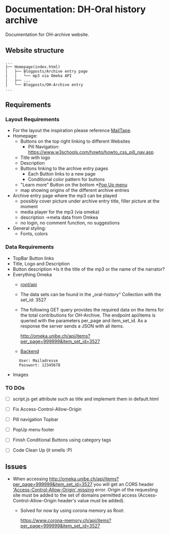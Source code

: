 # Documentation: DH-Oral history archive
Documentation for OH-archive website. 
## Website structure
```
...
├── Homepage(index.html)
│   ├── Blogposts/Archive entry page
|   |   └── mp3 via Omeka API
│   ├── ...
│   └── Blogposts/OH-Archive entry
...
```

## Requirements
### Layout Requirements
* For the layout the inspiration please reference [MailTape](https://www.mailta.pe/).
* Homepage:
    * Buttons on the top right linking to different Websites
        * Pill Navigation: https://www.w3schools.com/howto/howto_css_pill_nav.asp    
    * Title with logo
    * Description
    * Buttons linking to the archive entry pages
        * Each Button links to a new page
        * Conditional color pattern for buttons
    * "Learn more" Button on the bottom
        *[Pop Up menu](https://www.w3schools.com/howto/tryit.asp?filename=tryhow_js_collapsible)
    * map showing origins of the different archive entries
* Archive entry page where the mp3 can be played
    * possibly cover picture under archive entry title, filler picture at the moment
    * media player for the mp3 (via omeka)
    * description ->meta data from Omkea
    * no login, no comment function, no suggestions
* General styling:
    * Fonts, colors
### Data Requirements
* TopBar Button links
* Title, Logo and Description
* Button description
    *Is it the title of the mp3 or the name of the narrator?
* Everything Omeka
    * [_root_/api](http://omeka.unibe.ch/s/api)
    * The data sets can be found in the „oral-history“ Collection with the set_id: 3527
    * The following GET query provides the required data on the items for the total contributions for OH-Archive. The endpoint api/items 
    is queried with the parameters per_page and item_set_id. As a response the server sends a JSON with all items.
    
         http://omeka.unibe.ch/api/items?per_page=999999&item_set_id=3527
                                                                
    *  [Backend](http://omeka.unibe.ch/admin)
```   
      User: Mailadresse
      Passwort: 12345678
```
* Images
### TO DOs
-[ ] script.js get attribute such as title and implement them in default.html
-[ ] Fix Access-Control-Allow-Origin
-[ ] Pill navigation Topbar
-[ ] PopUp menu footer
-[ ] Finish Conditional Buttons using category tags
-[ ] Code Clean Up (it smells :P)

 
 ## Issues 
 * When accessing http://omeka.unibe.ch/api/items?per_page=999999&item_set_id=3527 you will get an CORS header 
 ['Access-Control-Allow-Origin' missing](https://developer.mozilla.org/en-US/docs/Web/HTTP/CORS/Errors/CORSMissingAllowOrigin) 
 error. Origin of the requesting site must be added to the set of domains permitted access (Access-Control-Allow-Origin 
 header's value must be added).
    * Solved for now by using corona memory as Root:
    
        https://www.corona-memory.ch/api/items?per_page=999999&item_set_id=3527
        
        
